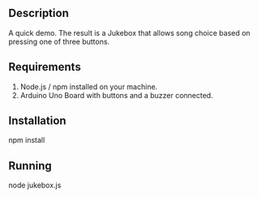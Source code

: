 ## Description ##

A quick demo.  The result is a Jukebox that allows song choice based on pressing one of three buttons.

## Requirements ##

1. Node.js / npm installed on your machine.
2. Arduino Uno Board with buttons and a buzzer connected.  

## Installation ##

npm install

## Running ##

node jukebox.js

